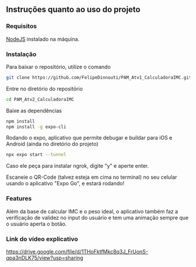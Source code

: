## Instruções quanto ao uso do projeto

### Requisitos

[NodeJS](https://nodejs.org/en) instalado na máquina.


### Instalação 

Para baixar o repositório, utilize o comando

```bash
git clone https://github.com/FelipeDinnouti/PAM_Atv1_CalculadoraIMC.git
```

Entre no diretório do repositório

```bash
cd PAM_Atv2_CalculadoraIMC
```

Baixe as dependências

```bash
npm install
npm install -g expo-cli
```

Rodando o expo, aplicativo que permite debugar e buildar para iOS e Android
(ainda no diretório do projeto)

```bash
npx expo start --tunnel
```

Caso ele peça para instalar ngrok, digite "y" e aperte enter.

Escaneie o QR-Code (talvez esteja em cima no terminal) no seu celular usando o aplicativo "Expo Go", e estará rodando!

### Features

Além da base de calcular IMC e o peso ideal, o aplicativo também faz a verificação de validez no input do usuário e tem uma animação sempre que o usuário aperta o botão.

### Link do vídeo explicativo

https://drive.google.com/file/d/1THoFktfMkc8q3J_FrUonS-qpa3nDLK75/view?usp=sharing
